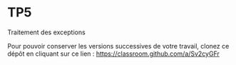 # TP5
Traitement des exceptions

Pour pouvoir conserver les versions successives de votre travail, clonez ce dépôt en cliquant sur ce lien : 
https://classroom.github.com/a/Sv2cyGFr
